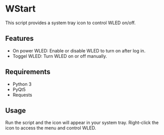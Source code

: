 # WStart

This script provides a system tray icon to control WLED on/off. 

## Features

- On power WLED: Enable or disable WLED to turn on after log in.
- Toggel WLED: Turn WLED on or off manually.

## Requirements

- Python 3
- PyQt5
- Requests

## Usage

Run the script and the icon will appear in your system tray. Right-click the icon to access the menu and control WLED.

